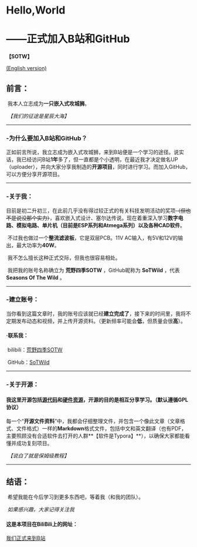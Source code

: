 # Hello,World

# ——正式加入B站和GitHub

**【SOTW】**

[(English version)](https://github.com/SoTWild/Hello/README.md)

## 前言：

​		我本人立志成为**一只嵌入式攻城狮**。

​                                                                                                                           *【我们的征途是星辰大海】*

------

### -为什么要加入B站和GitHub？

​		正如前言所说，我立志成为嵌入式攻城狮，来到B站便是一个学习的途径。说实话，我已经访问B站**1年**多了，但一直都是个小透明，在最近我才决定做名UP（uploader），并向大家分享我制造的**开源项目**，同时进行学习。而加入GitHub，可以方便分享开源项目。

------

### -关于我：

​		目前是初二升初三，在此前几乎没有得过较正式的有关科技发明活动的奖项~~（但也不是说没那个实力）~~，喜欢嵌入式设计、塞尔达传说。现在着重深入学习**数字电路、模拟电路、单片机（目前是ESP系列和Atmega系列）以及各种CAD软件**。

​		不过我也做过一个**整流滤波板**，它是双层PCB。11V AC输入，有5V和12V的输出，最大功率为**40W**。



​		我不怎么擅长这种正式交际，但我也很容易相处。

​		我把我的账号名称确立为 **荒野四季SOTW** ，GitHub昵称为 **SoTWild** ，代表 **Seasons Of The Wild** 。

------

### -建立账号：

​		当你看到这篇文章时，我的账号应该就已经**建立完成了**，接下来的时间里，我将不定期发布动态和视频，并上传开源资料。（更新频率可能会**低**，但质量会很**高**）。

#### ·联系我：

​		bilibili：[荒野四季SOTW](https://space.bilibili.com/482469487?from=search&seid=10332984889603231435)

​		GitHub：[SoTWild](https://github.com/SoTWild)

------

### -关于开源：

#### 		我这里开源包括<u>源代码</u>和<u>硬件资源</u>**，开源的目的是相互分享学习。**（默认遵循GPL协议）

​		每一个“**开源文件资料**”中，我都会仔细整理文件，并包含一个像此文章（文章格式、文件格式）一样的**Markdown**格式文件，包括中文和英文翻译（也有PDF，主要照顾没有合适软件去打开的人群**【软件是Typora】**），以确保大家都能看懂并成功复刻项目。

​		*【说白了就是保姆级教程】*

------

## 结语：

​		希望我能在今后学习到更多东西吧，等着我（和我的团队）。


​                                                                     *如果感兴趣，大家记得关注我*



#### 这是本项目在BiliBili上的网址：

[我们正式来到B站](https://www.bilibili.com/video/BV1u44y1q7vR?spm_id_from=333.999.0.0)
